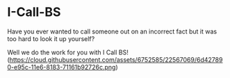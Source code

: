 # I-Call-BS
Have you ever wanted to call someone out on an incorrect fact but it was too hard to look it up yourself?

Well we do the work for you with I Call BS!
(https://cloud.githubusercontent.com/assets/6752585/22567069/6d427890-e95c-11e6-8183-71161b92726c.png)
